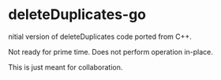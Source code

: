 # deleteDuplicates-go

nitial version of deleteDuplicates code ported from C++.

Not ready for prime time.  Does not perform operation in-place.

This is just meant for collaboration.
